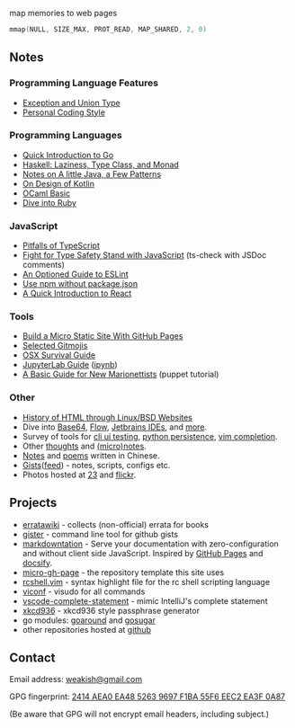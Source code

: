map memories to web pages

```c
mmap(NULL, SIZE_MAX, PROT_READ, MAP_SHARED, 2, 0)
```

## Notes

### Programming Language Features

- [Exception and Union Type](dive-into/exceptions/)
- [Personal Coding Style](coding-style/)

### Programming Languages

- [Quick Introduction to Go](dive-into/go/)
- [Haskell: Laziness, Type Class, and Monad](dive-into/haskell/)
- [Notes on A little Java, a Few Patterns](java/a-little/)
- [On Design of Kotlin](dive-into/kotlin/)
- [OCaml Basic](dive-into/ocaml/)
- [Dive into Ruby](dive-into/ruby/)

### JavaScript

- [Pitfalls of TypeScript](dive-into/typescript/)
- [Fight for Type Safety Stand with JavaScript](dive-into/ts-check/) (ts-check with JSDoc comments)
- [An Optioned Guide to ESLint](dive-into/eslint/)
- [Use npm without package.json](dive-into/npm/)
- [A Quick Introduction to React](dive-into/react/)

### Tools

- [Build a Micro Static Site With GitHub Pages](dive-into/gh-pages/)
- [Selected Gitmojis](dive-into/gitmoji)
- [OSX Survival Guide](dive-into/osx/)
- [JupyterLab Guide](dive-into/jupyter-lab/) ([ipynb](https://github.com/weakish/weakish.github.com/blob/master/dive-into/jupyter-lab.ipynb))
- [A Basic Guide for New Marionettists](dive-into/puppet/) (puppet tutorial)

### Other

- [History of HTML through Linux/BSD Websites](web/html-history/)
- Dive into [Base64](dive-into/base64/), [Flow](dive-into/flow/), [Jetbrains IDEs](dive-into/jetbrains/), and [more](dive-into/more/).
- Survey of tools for [cli ui testing](cli/test/), [python persistence](python/persistence/), [vim completion](vim/completion/).
- Other [thoughts](thoughts/) and [(micro)notes](log/).
- [Notes](dapi/) and [poems](poems/) written in Chinese.
- [Gists][]([feed][gist-feed]) - notes, scripts, configs etc.
- Photos hosted at [23][] and [flickr][].

[gists]: https://gist.github.com/weakish
[gist-feed]: https://gist.github.com/weakish.atom

[23]: http://www.23hq.com/weakish/album/list
[flickr]: https://www.flickr.com/photos/weakish/sets/

## Projects

* [erratawiki][] - collects (non-official) errata for books
* [gister][] - command line tool for github gists
* [markdowntation][] - Serve your documentation with zero-configuration and without client side JavaScript. Inspired by [GitHub Pages] and [docsify].
* [micro-gh-page][] - the repository template this site uses
* [rcshell.vim][] - syntax highlight file for the rc shell scripting language
* [viconf][] - visudo for all commands
* [vscode-complete-statement] - mimic IntelliJ's complete statement
* [xkcd936][] - xkcd936 style passphrase generator
* go modules: [goaround][] and [gosugar][]
* other repositories hosted at [github][]

[erratawiki]: https://github.com/weakish/errata/wiki
[gister]: https://mmap.page/gister
[Markdowntation]: https://github.com/weakish/js#markdowntation
[micro-gh-page]: https://mmap.page/micro-gh-page
[rcshell.vim]: http://www.vim.org/scripts/script.php?script_id=2880
[viconf]: https://mmap.page/viconf
[vscode-complete-statement]: https://mmap.page/vscode-complete-statement/
[xkcd936]: https://mmap.page/xkcd936
[goaround]: https://github.com/weakish/goaround
[gosugar]: https://github.com/weakish/gosugar
[github]: https://github.com/weakish/

[GitHub Pages]: https://pages.github.com/
[docsify]: https://docsify.js.org/

## Contact

Email address: <weakish@gmail.com>

GPG fingerprint: [2414 AEA0 EA48 5263 9697  F1BA 55F6 EEC2 EA3F 0A87][gpg]

(Be aware that GPG will not encrypt email headers, including subject.)

[gpg]: https://savannah.nongnu.org/people/viewgpg.php?user_id=65699
